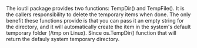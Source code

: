<p>The ioutil package provides two functions: TempDir() and TempFile(). It is the callers responsibility to delete the temporary items when done. The only benefit these functions provide is that you can pass it an empty string for the directory, and it will automatically create the item in the system's default temporary folder (/tmp on Linux). Since os.TempDir() function that will return the defauly system temporary directory.</P>
